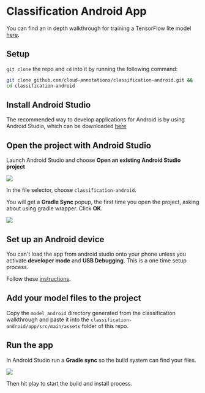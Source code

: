 # Classification Android App

You can find an in depth walkthrough for training a TensorFlow lite model [here](https://github.com/cloud-annotations/training/).

## Setup
`git clone` the repo and `cd` into it by running the following command:

```bash
git clone github.com/cloud-annotations/classification-android.git &&
cd classification-android
```

## Install Android Studio
The recommended way to develop applications for Android is by using Android Studio, which can be downloaded [here](https://developer.android.com/studio/index.html)

## Open the project with Android Studio
Launch Android Studio and choose **Open an existing Android Studio project**

![](https://codelabs.developers.google.com/codelabs/tensorflow-for-poets-2-tflite/img/1482ddc7911df61b.png)

In the file selector, choose `classification-android`.

You will get a **Gradle Sync** popup, the first time you open the project, asking about using gradle wrapper. Click **OK**.

![](https://codelabs.developers.google.com/codelabs/tensorflow-for-poets-2-tflite/img/b9f9a03dd27fd1bb.png)

## Set up an Android device
You can't load the app from android studio onto your phone unless you activate **developer mode** and **USB Debugging**. This is a one time setup process.

Follow these [instructions](https://developer.android.com/studio/debug/dev-options.html#enable).

## Add your model files to the project
Copy the `model_android` directory generated from the classification walkthrough and paste it into the `classification-android/app/src/main/assets` folder of this repo.

## Run the app
In Android Studio run a **Gradle sync** so the build system can find your files.

![](https://codelabs.developers.google.com/codelabs/tensorflow-for-poets-2-tflite/img/774326d4e89c2559.png)

Then hit play to start the build and install process.
